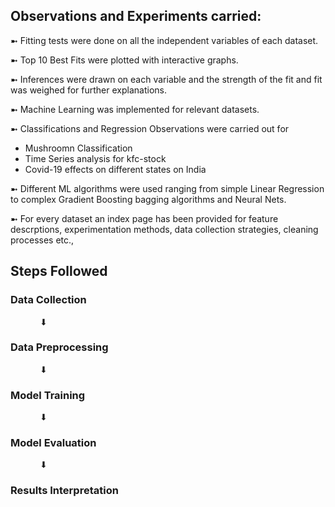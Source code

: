  ## Observations and Experiments carried:

➼ Fitting tests were done on all the independent variables of each dataset.

➼ Top 10 Best Fits were plotted with interactive graphs.

➼ Inferences were drawn on each variable and the strength of the fit and fit was weighed for further explanations.

➼ Machine Learning was implemented for relevant datasets.

➼ Classifications and Regression Observations were carried out for 
 - Mushroomn Classification
 - Time Series analysis for kfc-stock
 - Covid-19 effects on different states on India

➼ Different ML algorithms were used ranging from simple Linear Regression to complex Gradient Boosting bagging algorithms and Neural Nets.

➼ For every dataset an index page has been provided for feature descrptions, experimentation methods, data collection strategies, cleaning processes etc.,


## Steps Followed

### Data Collection
&nbsp;&nbsp;&nbsp;&nbsp;&nbsp;&nbsp;&nbsp;&nbsp;&nbsp;&nbsp;&nbsp;&nbsp;⬇
### Data Preprocessing
&nbsp;&nbsp;&nbsp;&nbsp;&nbsp;&nbsp;&nbsp;&nbsp;&nbsp;&nbsp;&nbsp;&nbsp;⬇
### Model Training
&nbsp;&nbsp;&nbsp;&nbsp;&nbsp;&nbsp;&nbsp;&nbsp;&nbsp;&nbsp;&nbsp;&nbsp;⬇
### Model Evaluation
&nbsp;&nbsp;&nbsp;&nbsp;&nbsp;&nbsp;&nbsp;&nbsp;&nbsp;&nbsp;&nbsp;&nbsp;⬇
### Results Interpretation
